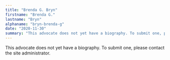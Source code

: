 ```yaml
---
title: "Brenda G. Bryn"
firstname: "Brenda G."
lastname: "Bryn"
alphaname: "bryn-brenda-g"
date: "2020-11-30"
summary: "This advocate does not yet have a biography. To submit one, please contact the site administrator."
---
```

This advocate does not yet have a biography. To submit one, please contact the site administrator.

